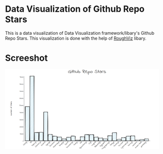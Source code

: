 # Data Visualization of Github Repo Stars

This is a data visualization of Data Visualization framework/libary's Github Repo Stars. This visualization is done with the help of [RoughViz](https://github.com/jwilber/roughViz) libary.

# Screeshot

![](screenshot/ss.png)
